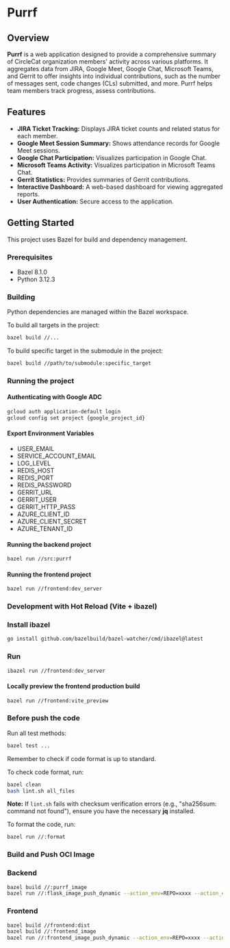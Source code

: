 # Purrf

## Overview

**Purrf** is a web application designed to provide a comprehensive summary of CircleCat organization members' activity across various platforms. It aggregates data from JIRA, Google Meet, Google Chat, Microsoft Teams, and Gerrit to offer insights into individual contributions, such as the number of messages sent, code changes (CLs) submitted, and more.  Purrf helps team members track progress, assess contributions.

## Features

* **JIRA Ticket Tracking:**  Displays JIRA ticket counts and related status for each member.
* **Google Meet Session Summary:**  Shows attendance records for Google Meet sessions.
* **Google Chat Participation:**  Visualizes participation in Google Chat.
* **Microsoft Teams Activity:**  Visualizes participation in Microsoft Teams Chat.
* **Gerrit Statistics:**  Provides summaries of Gerrit contributions.
* **Interactive Dashboard:**  A web-based dashboard for viewing aggregated reports.
* **User Authentication:**  Secure access to the application.

## Getting Started

This project uses Bazel for build and dependency management.

### Prerequisites

- Bazel 8.1.0
- Python 3.12.3

### Building

Python dependencies are managed within the Bazel workspace.

To build all targets in the project:

```bash
bazel build //...
```

To build specific target in the submodule in the project:

```bash
bazel build //path/to/submodule:specific_target
```

### Running the project

#### Authenticating with Google ADC

```bash
gcloud auth application-default login
gcloud config set project {google_project_id}
```
####  Export Environment Variables
- USER_EMAIL
- SERVICE_ACCOUNT_EMAIL
- LOG_LEVEL
- REDIS_HOST
- REDIS_PORT
- REDIS_PASSWORD
- GERRIT_URL
- GERRIT_USER
- GERRIT_HTTP_PASS
- AZURE_CLIENT_ID
- AZURE_CLIENT_SECRET
- AZURE_TENANT_ID

####  Running the backend project

```bash
bazel run //src:purrf
```

####  Running the frontend project

```bash
bazel run //frontend:dev_server
```
### Development with Hot Reload (Vite + ibazel)

### Install ibazel

```bash
go install github.com/bazelbuild/bazel-watcher/cmd/ibazel@latest
```
### Run

```bash
ibazel run //frontend:dev_server
```

#### Locally preview the frontend production build

```bash
bazel run //frontend:vite_preview
```

### Before push the code
Run all test methods:
```bash
bazel test ...
```

Remember to check if code format is up to standard.

To check code format, run:

```bash
bazel clean
bash lint.sh all_files
```
**Note:** If `lint.sh` fails with checksum verification errors (e.g., "sha256sum: command not found"), ensure you have the necessary **jq** installed.

To format the code, run:

```bash
bazel run //:format
```

### Build and Push OCI Image

### Backend
```bash
bazel build //:purrf_image
bazel run //:flask_image_push_dynamic --action_env=REPO=xxxx --action_env=TAG=xxxx
```

### Frontend
```bash
bazel build //frontend:dist
bazel build //:frontend_image
bazel run //:frontend_image_push_dynamic --action_env=REPO=xxxx --action_env=TAG=xxxx
```
